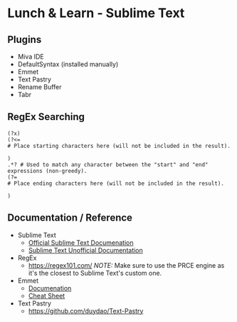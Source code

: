 # Lunch & Learn - Sublime Text

## Plugins
- Miva IDE
- DefaultSyntax (installed manually)
- Emmet
- Text Pastry
- Rename Buffer
- Tabr

## RegEx Searching
```
(?x)
(?<=
# Place starting characters here (will not be included in the result).

)
.*? # Used to match any character between the "start" and "end" expressions (non-greedy).
(?=
# Place ending characters here (will not be included in the result).

)
```

## Documentation / Reference
- Sublime Text
	- [Official Sublime Text Documenation](https://www.sublimetext.com/docs/3/)
	- [Sublime Text Unofficial Documentation](http://docs.sublimetext.info/en/latest/)
- RegEx
	- https://regex101.com/ *NOTE:* Make sure to use the PRCE engine as it's the closest to Sublime Text's custom one.
- Emmet
	- [Documenation](https://docs.emmet.io/)
	- [Cheat Sheet](https://docs.emmet.io/cheat-sheet/)
- Text Pastry
	* https://github.com/duydao/Text-Pastry
